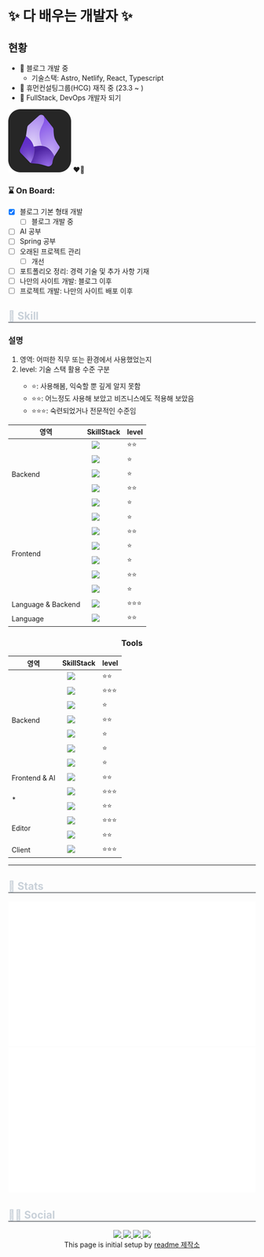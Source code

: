 <!--
**adasey/adasey** is a ✨ _special_ ✨ repository because its `README.md` (this file) appears on your GitHub profile.

Here are some ideas to get you started:

- 🔭 I’m currently working on ...
- 🌱 I’m currently learning ...
- 👯 I’m looking to collaborate on ...
- 🤔 I’m looking for help with ...
- 💬 Ask me about ...
- 📫 How to reach me: ...
- 😄 Pronouns: ...
- ⚡ Fun fact: ...
-->

# ✨ 다 배우는 개발자 ✨

## 현황

- 🔭 블로그 개발 중
  - 기술스택: Astro, Netlify, React, Typescript
- 🏢 휴먼컨설팅그룹(HCG) 재직 중 (23.3 ~ )
- 🌱 FullStack, DevOps 개발자 되기

![obsidian](obsidian-icon.png) ❤️‍🔥

### ⌛️ On Board:

- [x] 블로그 기본 형태 개발
  - [ ] 블로그 개발 중
- [ ] AI 공부
- [ ] Spring 공부
- [ ] 오래된 프로젝트 관리
  - [ ] 개선
- [ ] 포트폴리오 정리: 경력 기술 및 추가 사항 기재
- [ ] 나만의 사이트 개발: 블로그 이후
- [ ] 프로젝트 개발: 나만의 사이트 배포 이후

<div>
  <h2 style="border-bottom: 1px solid #21262d; color: #c9d1d9;"> 🌟 Skill </h2>
  <div>
    <h3>설명</h3>
    <div>
      <ol>
        <li>영역: 어떠한 직무 또는 환경에서 사용했었는지</li>
        <li>level: 기술 스택 활용 수준 구분</li>
        <ul>
          <li>⭐: 사용해봄, 익숙할 뿐 깊게 알지 못함</li>
          <li>⭐⭐: 어느정도 사용해 보았고 비즈니스에도 적용해 보았음</li>
          <li>⭐⭐⭐: 숙련되었거나 전문적인 수준임</li>
        </ul>
      </ol>
    </div>
  </div>
  <div align="center">
    <table>
      <thead>
        <th>영역</th><th>SkillStack</th><th>level</th>
      </thead>
      <tbody>
        <tr>
          <td rowspan="5">Backend</td>
          <td>
            <img src="https://img.shields.io/badge/SpringFramework-6DB33F?style=flat-square&logo=Spring&logoColor=white" style="height : auto; margin-left : 10px; margin-right : 10px;"/>
          </td>
          <td>⭐⭐</td>
        </tr>
        <tr>
          <td>
            <img src="https://img.shields.io/badge/MyBatis-000000?style=flat-square" style="height : auto; margin-left : 10px; margin-right : 10px;"/>
          </td>
          <td>⭐</td>
        </tr>
        <tr>
          <td>
            <img src="https://img.shields.io/badge/QueryDSL-000000?style=flat-square" style="height : auto; margin-left : 10px; margin-right : 10px;"/>
          </td>
          <td>⭐</td>
        </tr>
        <tr>
          <td>
            <img src="https://img.shields.io/badge/OracleDB-F80000?style=flat-square" style="height : auto; margin-left : 10px; margin-right : 10px;"/>
          </td>
          <td>⭐⭐</td>
        </tr>
        <tr>
          <td>
            <img src="https://img.shields.io/badge/MySQL-4479A1?style=flat-square&logo=MySQL&logoColor=white" style="height : auto; margin-left : 10px; margin-right : 10px;"/>
          </td>
          <td>⭐</td>
        </tr>
        <tr>
          <td rowspan="6">Frontend</td>
          <td>
            <img src="https://img.shields.io/badge/Astro-BC52EE?style=flat-square&logo=astro&logoColor=white" style="height : auto; margin-left : 10px; margin-right : 10px;"/>
          </td>
          <td>⭐</td>
        </tr>
        <tr>
          <td>
            <img src="https://img.shields.io/badge/HTML5-E34F26?style=flat-square&logo=HTML5&logoColor=white" style="height : auto; margin-left : 10px; margin-right : 10px;"/>
          </td>
          <td>⭐⭐</td>
        </tr>
        <tr>
          <td>
            <img src="https://img.shields.io/badge/CSS3-1572B6?style=flat-square&logo=CSS3&logoColor=white" style="height : auto; margin-left : 10px; margin-right : 10px;"/>
          </td>
          <td>⭐</td>
        </tr>
        <tr>
          <td>
            <img src="https://img.shields.io/badge/React-61DAFB?style=flat-square&logo=react&logoColor=white" style="height : auto; margin-left : 10px; margin-right : 10px;"/>
          </td>
          <td>⭐</td>
        </tr>
        <tr>
          <td>
            <img src="https://img.shields.io/badge/Javascript-F7DF1E?style=flat-square&logo=JavaScript&logoColor=white" style="height : auto; margin-left : 10px; margin-right : 10px;"/></a>&nbsp;
          </td>
          <td>⭐⭐</td>
        </tr>
        <tr>
          <td>
            <img src="https://img.shields.io/badge/Typescript-3178C6?style=flat-square&logo=TypeScript&logoColor=white" style="height : auto; margin-left : 10px; margin-right : 10px;"/>
          </td>
          <td>⭐</td>
        </tr>
        <tr>
          <td>Language & Backend</td>
          <td>
            <img src="https://img.shields.io/badge/Java-000000?style=flat-square&logo=OpenJDK&logoColor=red" style="height : auto; margin-left : 10px; margin-right : 10px;"/>
          </td>
          <td>⭐⭐⭐</td>
        </tr>
        <tr>
          <td>Language</td>
          <td>
            <img src="https://img.shields.io/badge/Python-3776AB?style=flat-square&logo=python&logoColor=F7DF1E" style="height : auto; margin-left : 10px; margin-right : 10px;"/>
          </td>
          <td>⭐⭐</td>
        </tr>
      </tbody>
    </table>
    <span>
      <h3>Tools</h3>
      <table>
        <thead>
          <th>영역</th><th>SkillStack</th><th>level</th>
        </thead>
        <tbody>
          <tr>
            <td rowspan="7">Backend</td>
            <td>
              <img src="https://img.shields.io/badge/DBeaver-382923?style=flat-square&logo=dbeaver&logoColor=white" style="height : auto; margin-left : 10px; margin-right : 10px;"/>
            </td>
            <td>⭐⭐</td>
          </tr>
          <tr>
            <td>
              <img src="https://img.shields.io/badge/Intellij-3027FF?style=flat-square&logo=intellijidea&logoColor=black" style="height : auto; margin-left : 10px; margin-right : 10px;"/>
            </td>
            <td>⭐⭐⭐</td>
          </tr>
          <tr>
            <td>
              <img src="https://img.shields.io/badge/Docker-2496ED?style=flat-square&logo=docker&logoColor=white" style="height : auto; margin-left : 10px; margin-right : 10px;"/>
            </td>
            <td>⭐</td>
          </tr>
          <tr>
            <td>
              <img src="https://img.shields.io/badge/SVN-3E7FC1?style=flat-square" style="height : auto; margin-left : 10px; margin-right : 10px;"/>
            </td>
            <td>⭐⭐</td>
          </tr>
          <tr>
            <td>
              <img src="https://img.shields.io/badge/Amazonec2-FF9900?style=flat-square&logo=amazonec2&logoColor=white" style="height : auto; margin-left : 10px; margin-right : 10px;"/>
            </td>
            <td>⭐</td>
          </tr>
          <tr>
            <td>
              <img src="https://img.shields.io/badge/Netlify-00C7B7?style=flat-square&logo=netlify&logoColor=black" style="height : auto; margin-left : 10px; margin-right : 10px;"/>
            </td>
            <td>⭐</td>
          </tr>
          <tr>
            <td>
              <img src="https://img.shields.io/badge/OCI-EC1C24?style=flat-square" style="height : auto; margin-left : 10px; margin-right : 10px;"/>
            </td>
            <td>⭐</td>
          </tr>
          <tr>
            <td>Frontend & AI</td>
            <td>
              <img src="https://img.shields.io/badge/VSCode-3B99FC?style=flat-square" style="height : auto; margin-left : 10px; margin-right : 10px;"/>
            </td>
            <td>⭐⭐</td>
          </tr>
          <tr>
            <td rowspan="2">*</td>
            <td>
              <img src="https://img.shields.io/badge/Git-F05032?style=flat-square&logo=git&logoColor=white" style="height : auto; margin-left : 10px; margin-right : 10px;"/>
            </td>
            <td>⭐⭐⭐</td>
          </tr>
          <tr>
            <td>
              <img src="https://img.shields.io/badge/Github-000000?style=flat-square&logo=github&logoColor=white" style="height : auto; margin-left : 10px; margin-right : 10px;"/>
            </td>
            <td>⭐⭐</td>
          </tr>
          <tr>
            <td rowspan="2">Editor</td>
            <td>
              <img src="https://img.shields.io/badge/Obsidian-111100?style=flat-square&logo=obsidian&logoColor=violet" style="height : auto; margin-left : 10px; margin-right : 10px;"/>
            </td>
            <td>⭐⭐⭐</td>
          </tr>
          <tr>
            <td>
              <img src="https://img.shields.io/badge/Editplus-E12F1F?style=flat-square" style="height : auto; margin-left : 10px; margin-right : 10px;"/>
            </td>
            <td>⭐⭐</td>
          </tr>
          <tr>
            <td>Client</td>
            <td>
              <img src="https://img.shields.io/badge/Putty-1111FF?style=flat-square" style="height : auto; margin-left : 10px; margin-right : 10px;"/>
            </td>
            <td>⭐⭐⭐</td>
          </tr>
        </tbody>
      </table>
    </span>
  </div>
</div>

---

<div style="text-align: left;">
  <h2 style="border-bottom: 1px solid #21262d; color: #c9d1d9;"> 🏅 Stats </h2>
  <div align="center"> 
    <img src="https://raw.githubusercontent.com/DeJavLius/github-stats-apply/master/generated/overview.svg#gh-dark-mode-only" />
    <img src="https://raw.githubusercontent.com/DeJavLius/github-stats-apply/master/generated/languages.svg#gh-dark-mode-only" />
  </div>
</div>

<div style="text-align: left;">
  <h2 style="border-bottom: 1px solid #21262d; color: #c9d1d9;"> 🧑‍💻 Social </h2>
  <div align="center"> 
    <a href='https://link-devlog.netlify.app/blog/'> 
      <img src="https://img.shields.io/badge/Astro-BC52EE?style=for-the-badge&logo=astro&logoColor=white&link=https://link-devlog.netlify.app/blog/"> 
    </a>
    <a href="https://blog.naver.com/lmo9903"> 
      <img src="https://img.shields.io/badge/Naver-03C75A?style=for-the-badge&logo=Naver&logoColor=white&link=https://blog.naver.com/lmo9903" />
    </a>
    <a href="https://peppered-estimate-067.notion.site/8221936c847c4511b5151df5495a8f32"> 
      <img src="https://img.shields.io/badge/Notion-000000?style=for-the-badge&logo=Notion&logoColor=white&link=https://peppered-estimate-067.notion.site/8221936c847c4511b5151df5495a8f32"> 
    </a>
    <a href="mailto:leeminuk303@gmail.com"> 
      <img src="https://img.shields.io/badge/Gmail-EA4335?style=for-the-badge&logo=Gmail&logoColor=white&link=mailto:leeminuk303@gmail.com" /> 
    </a>
  </div>
</div>

<div align="center">
  This page is initial setup by 
  <a href="https://github-profile-readme-editor.netlify.app/">
    readme 제작소
  </a>
</div>
